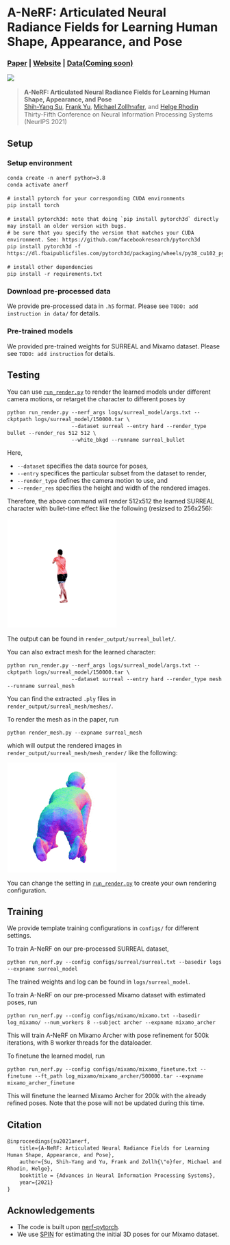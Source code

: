 # A-NeRF: Articulated Neural Radiance Fields for Learning Human Shape, Appearance, and Pose
### [Paper](https://arxiv.org/abs/2102.06199) | [Website](https://lemonatsu.github.io/anerf/) | [Data(Coming soon)]()
![](imgs/teaser.gif)
>**A-NeRF: Articulated Neural Radiance Fields for Learning Human Shape, Appearance, and Pose**\
>[Shih-Yang Su](https://lemonatsu.github.io/), [Frank Yu](https://yu-frank.github.io/), [Michael Zollhรถfer](https://zollhoefer.com/), and [Helge Rhodin](http://helge.rhodin.de/)\
>Thirty-Fifth Conference on Neural Information Processing Systems (NeurIPS 2021)


## Setup

### Setup environment
```
conda create -n anerf python=3.8
conda activate anerf

# install pytorch for your corresponding CUDA environments
pip install torch

# install pytorch3d: note that doing `pip install pytorch3d` directly may install an older version with bugs.
# be sure that you specify the version that matches your CUDA environment. See: https://github.com/facebookresearch/pytorch3d
pip install pytorch3d -f https://dl.fbaipublicfiles.com/pytorch3d/packaging/wheels/py38_cu102_pyt190/download.html

# install other dependencies
pip install -r requirements.txt

```
### Download pre-processed data
We provide pre-processed data in `.h5` format. Please see `TODO: add instruction in data/` for details.

### Pre-trained models
We provided pre-trained weights for SURREAL and Mixamo dataset. Please see `TODO: add instruction` for details.

## Testing
You can use [`run_render.py`](run_render.py) to render the learned models under different camera motions, or retarget the character to different poses by
```
python run_render.py --nerf_args logs/surreal_model/args.txt --ckptpath logs/surreal_model/150000.tar \
                     --dataset surreal --entry hard --render_type bullet --render_res 512 512 \
                     --white_bkgd --runname surreal_bullet
```
Here, 
- `--dataset` specifies the data source for poses, 
- `--entry` specifices the particular subset from the dataset to render, 
- `--render_type` defines the camera motion to use, and
- `--render_res` specifies the height and width of the rendered images.

Therefore, the above command will render 512x512 the learned SURREAL character with bullet-time effect like the following (resizsed to 256x256):

![](imgs/bullet_time.gif)

The output can be found in `render_output/surreal_bullet/`.
	
You can also extract mesh for the learned character:
```
python run_render.py --nerf_args logs/surreal_model/args.txt --ckptpath logs/surreal_model/150000.tar \
                     --dataset surreal --entry hard --render_type mesh --runname surreal_mesh
```
You can find the extracted `.ply` files in `render_output/surreal_mesh/meshes/`.

To render the mesh as in the paper, run
```
python render_mesh.py --expname surreal_mesh 
```
which will output the rendered images in `render_output/surreal_mesh/mesh_render/` like the following:

![](imgs/mesh_render.gif)

You can change the setting in [`run_render.py`](run_render.py) to create your own rendering configuration.


## Training
We provide template training configurations in `configs/` for different settings. 

To train A-NeRF on our pre-processed SURREAL dataset,
```
python run_nerf.py --config configs/surreal/surreal.txt --basedir logs  --expname surreal_model
```
The trained weights and log can be found in ```logs/surreal_model```.

To train A-NeRF on our pre-processed Mixamo dataset with estimated poses, run
```
python run_nerf.py --config configs/mixamo/mixamo.txt --basedir log_mixamo/ --num_workers 8 --subject archer --expname mixamo_archer
```
This will train A-NeRF on Mixamo Archer with pose refinement for 500k iterations, with 8 worker threads for the dataloader.

To finetune the learned model, run
```
python run_nerf.py --config configs/mixamo/mixamo_finetune.txt --finetune --ft_path log_mixamo/mixamo_archer/500000.tar --expname mixamo_archer_finetune
```
This will finetune the learned Mixamo Archer for 200k with the already refined poses. Note that the pose will not be updated during this time.


## Citation
```
@inproceedings{su2021anerf,
    title={A-NeRF: Articulated Neural Radiance Fields for Learning Human Shape, Appearance, and Pose},
    author={Su, Shih-Yang and Yu, Frank and Zollh{\"o}fer, Michael and Rhodin, Helge},
    booktitle = {Advances in Neural Information Processing Systems},
    year={2021}
}
```
## Acknowledgements
- The code is built upon [nerf-pytorch](https://github.com/yenchenlin/nerf-pytorch).
- We use [SPIN]() for estimating the initial 3D poses for our Mixamo dataset.
